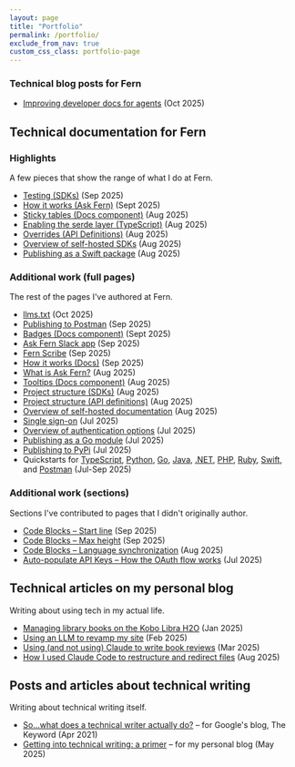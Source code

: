 ```yaml
---
layout: page
title: "Portfolio"
permalink: /portfolio/
exclude_from_nav: true
custom_css_class: portfolio-page
---
```


### Technical blog posts for Fern

* [Improving developer docs for agents](https://buildwithfern.com/post/llms-txt-improvements) (Oct 2025)

## Technical documentation for Fern

### Highlights

A few pieces that show the range of what I do at Fern. 

* [Testing (SDKs)](https://buildwithfern.com/learn/sdks/deep-dives/testing) (Sep 2025)
* [How it works (Ask Fern)](https://buildwithfern.com/learn/ask-fern/getting-started/how-it-works) (Sept 2025)
* [Sticky tables (Docs component)](https://buildwithfern.com/learn/docs/writing-content/components/sticky-tables) (Aug 2025)
* [Enabling the serde layer (TypeScript)](https://buildwithfern.com/learn/sdks/generators/typescript/serde-layer) (Aug 2025)
* [Overrides (API Definitions)](https://buildwithfern.com/learn/api-definitions/overview/overrides) (Aug 2025)
* [Overview of self-hosted SDKs](https://buildwithfern.com/learn/sdks/deep-dives/self-hosted) (Aug 2025)
* [Publishing as a Swift package](https://buildwithfern.com/learn/sdks/generators/swift/publishing) (Aug 2025)

### Additional work (full pages)

The rest of the pages I've authored at Fern. 

* [llms.txt](https://buildwithfern.com/learn/docs/seo/llms-txt) (Oct 2025)
* [Publishing to Postman](https://buildwithfern.com/learn/sdks/generators/postman/publishing) (Sep 2025)
* [Badges (Docs component)](https://buildwithfern.com/learn/docs/writing-content/components/badges) (Sept 2025)
* [Ask Fern Slack app](https://buildwithfern.com/learn/ask-fern/features/slack-app) (Sep 2025)
* [Fern Scribe](https://buildwithfern.com/learn/docs/ai-features/fern-scribe-coming-soon) (Sep 2025)
* [How it works (Docs)](https://buildwithfern.com/learn/docs/getting-started/how-it-works) (Sep 2025)
* [What is Ask Fern?](https://buildwithfern.com/learn/ask-fern/getting-started/what-is-ask-fern) (Aug 2025)
* [Tooltips (Docs component)](https://buildwithfern.com/learn/docs/writing-content/components/tooltips) (Aug 2025)
* [Project structure (SDKs)](https://buildwithfern.com/learn/sdks/overview/project-structure) (Aug 2025)
* [Project structure (API definitions)](https://buildwithfern.com/learn/api-definitions/overview/project-structure) (Aug 2025)
* [Overview of self-hosted documentation](https://buildwithfern.com/learn/docs/self-hosted/overview) (Aug 2025)
* [Single sign-on](https://buildwithfern.com/learn/docs/authentication/sso) (Jul 2025)
* [Overview of authentication options](https://buildwithfern.com/learn/docs/authentication/overview) (Jul 2025)
* [Publishing as a Go module](https://buildwithfern.com/learn/sdks/generators/go/publishing) (Jul 2025)
* [Publishing to PyPi](https://buildwithfern.com/learn/sdks/generators/python/publishing) (Jul 2025)
* Quickstarts for [TypeScript](https://buildwithfern.com/learn/sdks/generators/typescript/quickstart), [Python](https://buildwithfern.com/learn/sdks/generators/python/quickstart), [Go](https://buildwithfern.com/learn/sdks/generators/go/quickstart), [Java](https://buildwithfern.com/learn/sdks/generators/java/quickstart), [.NET](https://buildwithfern.com/learn/sdks/generators/csharp/quickstart), [PHP](https://buildwithfern.com/learn/sdks/generators/php/quickstart), [Ruby](https://buildwithfern.com/learn/sdks/generators/ruby/quickstart), [Swift](https://buildwithfern.com/learn/sdks/generators/swift/quickstart), and [Postman](https://buildwithfern.com/learn/sdks/generators/postman/quickstart) (Jul-Sep 2025)

### Additional work (sections)

Sections I've contributed to pages that I didn't originally author.

* [Code Blocks – Start line](https://buildwithfern.com/learn/docs/writing-content/components/code-blocks#start-line) (Sep 2025)
* [Code Blocks – Max height](https://buildwithfern.com/learn/docs/writing-content/components/code-blocks#max-height) (Sep 2025)
* [Code Blocks – Language synchronization](https://buildwithfern.com/learn/docs/writing-content/components/code-blocks#language-synchronization) (Aug 2025)
* [Auto-populate API Keys – How the OAuth flow works](https://buildwithfern.com/learn/docs/authentication/api-key-injection#how-the-oauth-flow-works) (Jul 2025)

## Technical articles on my personal blog

Writing about using tech in my actual life.

* [Managing library books on the Kobo Libra H2O](https://devinlogan.org/2025/01/10/librarykobo.html) (Jan 2025)
* [Using an LLM to revamp my site](https://devinlogan.org//2025/02/09/jekyll.html) (Feb 2025)
* [Using (and not using) Claude to write book reviews](https://devinlogan.org/2025/03/12/aiproofreader.html) (Mar 2025)
* [How I used Claude Code to restructure and redirect files](https://devinlogan.org/2025/08/17/redirects.html) (Aug 2025)

## Posts and articles about technical writing

Writing about technical writing itself.

* [So...what does a technical writer actually do?](https://blog.google/inside-google/life-at-google/sowhat-does-technical-writer-actually-do/) – for Google's blog, The Keyword (Apr 2021)
* [Getting into technical writing: a primer](https://devinlogan.org/2025/05/23/primer.html) – for my personal blog (May 2025)